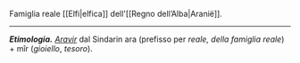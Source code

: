 Famiglia reale [[Elfi|elfica]] dell'[[Regno dell’Alba|Aranië]].

---
***Etimologia.*** [*Aravir*](https://www.elfdict.com/wt/132127) dal Sindarin ara (prefisso per *reale, della famiglia reale*) + mîr (*gioiello*, *tesoro*). 